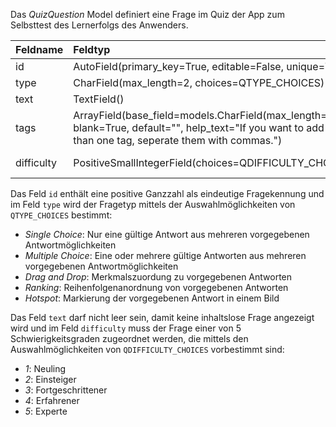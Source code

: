 Das *QuizQuestion* Model definiert eine Frage im Quiz der App zum Selbsttest des Lernerfolgs des Anwenders.

| Feldname | Feldtyp | Nutzung |
| :--- | :--- | :--- |
| id | AutoField(primary_key=True, editable=False, unique=True) | Fragekennung |
| type | CharField(max_length=2, choices=QTYPE_CHOICES) | Fragetyp |
| text | TextField() | Fragetext |
| tags | ArrayField(base_field=models.CharField(max_length=200), blank=True, default="", help_text="If you want to add more than one tag, seperate them with commas.") | ??? |
| difficulty | PositiveSmallIntegerField(choices=QDIFFICULTY_CHOICES) | Schwierigkeitsgrad der Frage |

Das Feld `id` enthält eine positive Ganzzahl als eindeutige Fragekennung und im Feld `type` wird der Fragetyp mittels der Auswahlmöglichkeiten von `QTYPE_CHOICES` bestimmt:
* _Single Choice_: Nur eine gültige Antwort aus mehreren vorgegebenen Antwortmöglichkeiten
* _Multiple Choice_: Eine oder mehrere gültige Antworten aus mehreren vorgegebenen Antwortmöglichkeiten
* _Drag and Drop_: Merkmalszuordung zu vorgegebenen Antworten
* _Ranking_: Reihenfolgenanordnung von vorgegebenen Antworten
* _Hotspot_: Markierung der vorgegebenen Antwort in einem Bild

Das Feld `text` darf nicht leer sein, damit keine inhaltslose Frage angezeigt wird und im Feld `difficulty` muss der Frage einer von 5 Schwierigkeitsgraden zugeordnet werden, die mittels den Auswahlmöglichkeiten von `QDIFFICULTY_CHOICES` vorbestimmt sind:
* _1_: Neuling
* _2_: Einsteiger
* _3_: Fortgeschrittener
* _4_: Erfahrener
* _5_: Experte
